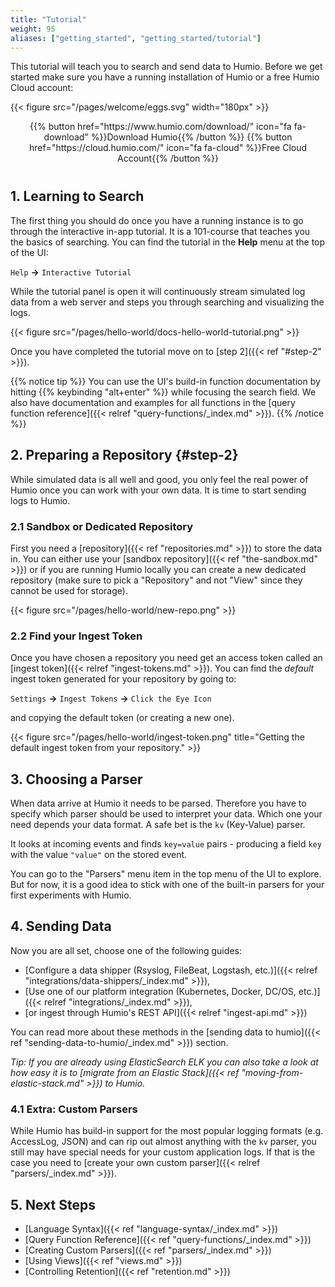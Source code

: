 ```yaml
---
title: "Tutorial"
weight: 95
aliases: ["getting_started", "getting_started/tutorial"]
---
```


This tutorial will teach you to search and send data to Humio.
Before we get started make sure you have a running installation of Humio or
a free Humio Cloud account:

{{< figure src="/pages/welcome/eggs.svg" width="180px" >}}

<p align="center" style="margin-bottom: 40px;">
{{% button href="https://www.humio.com/download/" icon="fa fa-download" %}}Download Humio{{% /button %}}
{{% button href="https://cloud.humio.com/" icon="fa fa-cloud" %}}Free Cloud Account{{% /button %}}
</p>

## 1. Learning to Search

The first thing you should do once you have a running instance is to go through
the interactive in-app tutorial.
It is a 101-course that teaches you the basics of searching. You can find the
tutorial in the __Help__ menu at the top of the UI:

`Help` __→__ `Interactive Tutorial`

While the tutorial panel is open it will continuously stream simulated log data
from a web server and steps you through searching and visualizing the logs.

{{< figure src="/pages/hello-world/docs-hello-world-tutorial.png" >}}

Once you have completed the tutorial move on to [step 2]({{< ref "#step-2" >}}).

{{% notice tip %}}
You can use the UI's build-in function documentation by hitting {{% keybinding "alt+enter" %}} while
focusing the search field. We also have documentation and examples for all
functions in the [query function reference]({{< relref "query-functions/_index.md" >}}).
{{% /notice %}}


## 2. Preparing a Repository {#step-2}

While simulated data is all well and good, you only feel the real power of Humio once
you can work with your own data. It is time to start sending logs to Humio.

### 2.1 Sandbox or Dedicated Repository

First you need a [repository]({{< ref "repositories.md" >}}) to store the data in.
You can either use your [sandbox repository]({{< ref "the-sandbox.md" >}}) or if you are running Humio
locally you can create a new dedicated repository (make sure to pick a "Repository"
and not "View" since they cannot be used for storage).

{{< figure src="/pages/hello-world/new-repo.png" >}}

### 2.2 Find your Ingest Token

Once you have chosen a repository you need get an access token called an [ingest token]({{< relref "ingest-tokens.md" >}}).
You can find the _default_ ingest token generated for your repository by going to:

`Settings` __→__ `Ingest Tokens` __→__ `Click the Eye Icon`

and copying the default token (or creating a new one).

{{< figure src="/pages/hello-world/ingest-token.png" title="Getting the default ingest token from your repository." >}}


## 3. Choosing a Parser

When data arrive at Humio it needs to be parsed. Therefore you have to specify
which parser should be used to interpret your data. Which one your need depends
your data format. A safe bet is the `kv` (Key-Value) parser.

It looks at incoming events and finds `key=value` pairs - producing a field `key`
with the value `"value"` on the stored event.

You can go to the "Parsers" menu item in the top menu of the UI to explore. But
for now, it is a good idea to stick with one of the built-in parsers for your first
experiments with Humio.


## 4. Sending Data

Now you are all set, choose one of the following guides:

- [Configure a data shipper (Rsyslog, FileBeat, Logstash, etc.)]({{< relref "integrations/data-shippers/_index.md" >}}),
- [Use one of our platform integration (Kubernetes, Docker, DC/OS, etc.)]({{< relref "integrations/_index.md" >}}),
- [or ingest through Humio's REST API]({{< relref "ingest-api.md" >}})

You can read more about these methods in the [sending data to humio]({{< ref "sending-data-to-humio/_index.md" >}}) section.

_Tip: If you are already using ElasticSearch ELK you can also take a look at how easy it is to
[migrate from an Elastic Stack]({{< ref "moving-from-elastic-stack.md" >}}) to Humio._

### 4.1 Extra: Custom Parsers

While Humio has build-in support for the most popular logging formats (e.g. AccessLog, JSON)
and can rip out almost anything with the `kv` <!-- TODO: Missing Link --> parser, you still
may have special needs for your custom application logs. If that is the case you need to
[create your own custom parser]({{< relref "parsers/_index.md" >}}).

## 5. Next Steps

- [Language Syntax]({{< ref "language-syntax/_index.md" >}})
- [Query Function Reference]({{< ref "query-functions/_index.md" >}})
- [Creating Custom Parsers]({{< ref "parsers/_index.md" >}})
- [Using Views]({{< ref "views.md" >}})
- [Controlling Retention]({{< ref "retention.md" >}})
